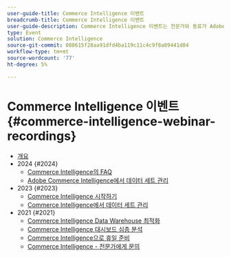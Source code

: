 ```yaml
---
user-guide-title: Commerce Intelligence 이벤트
breadcrumb-title: Commerce Intelligence 이벤트
user-guide-description: Commerce Intelligence 이벤트는 전문가와 동료가 Adobe Commerce Intelligence에 대한 생각과 아이디어를 공유한 비디오 라이브러리입니다.
type: Event
solution: Commerce Intelligence
source-git-commit: 088615f28aa91dfd4ba119c11c4c9f8a89441d84
workflow-type: tm+mt
source-wordcount: '77'
ht-degree: 5%

---
```



# Commerce Intelligence 이벤트  {#commerce-intelligence-webinar-recordings}

+ [개요](overview.md)
+ 2024 {#2024}
   + [Commerce Intelligence의 FAQ](2024/faq-in-commerce-intelligence.md)
   + [Adobe Commerce Intelligence에서 데이터 세트 관리](2024/manage-data-sets-adobe-commerce.md)
+ 2023 {#2023}
   + [Commerce Intelligence 시작하기](2023/getting-started.md)
   + [Commerce Intelligence에서 데이터 세트 관리](2023/manage-data-sets.md)
+ 2021 {#2021}
   + [Commerce Intelligence Data Warehouse 최적화](2021-22/optimize-data-warehouse.md)
   + [Commerce Intelligence 대시보드 심층 분석](2021-22/dashboards-deep-dive.md)
   + [Commerce Intelligence으로 휴일 준비](2021-22/holiday-readiness.md)
   + [Commerce Intelligence - 전문가에게 문의](2021-22/ask-expert.md)

<!--+ Commerce Events {#commerce-events}
  + [Overview](commerce-events/overview.md)
  + 2022 {#2022}
    + [Top Tips and Tricks for Adobe Campaign Standard](customer-journeys/2022/tips-and-tricks.md)
    + [Develop and customize data models in Adobe [!DNL Campaign Classic]](customer-journeys/2022/data-models.md)

+ Data and insights {#commerce-release-updates}
  + [Overview](commerce-release-updates/overview.md)
  + 2022 {#2022}
    + [Innovations and trends](data-and-insights/2022/innovations.md)
    + [Sensei and Analysis Workspace](data-and-insights/2022/sensei.md)
    + [Personalize and automate with Adobe Target](data-and-insights/2022/personalize.md)
    + [Analytics and Target applications for Mobile and Apps](data-and-insights/2022/mobile-and-apps.md)
    + [Cross Device Analytics and Customer Journey Analytics](data-and-insights/2022/cross-device-analytics.md) -->